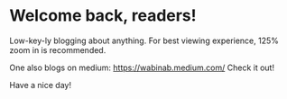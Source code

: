 # Welcome back, readers! 

Low-key-ly blogging about anything. For best viewing experience, 125% zoom in is recommended. 

One also blogs on medium: https://wabinab.medium.com/ Check it out! 

Have a nice day! 

